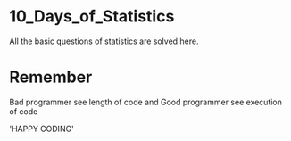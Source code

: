 # 10_Days_of_Statistics
All the basic questions of statistics are solved here.
 
# Remember
Bad programmer see length of code and Good programmer see execution of code

'HAPPY CODING'

